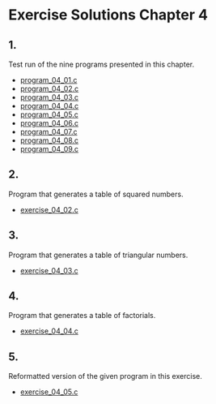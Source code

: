 # Exercise Solutions Chapter 4 #
## 1. ##
Test run of the nine programs presented in this chapter.  
 - [program_04_01.c](Exercise_01/Program_04_01/program_04_01.c)  
 - [program_04_02.c](Exercise_01/Program_04_02/program_04_02.c)   
 - [program_04_03.c](Exercise_01/Program_04_03/program_04_03.c)   
 - [program_04_04.c](Exercise_01/Program_04_04/program_04_04.c)  
 - [program_04_05.c](Exercise_01/Program_04_05/program_04_05.c)  
 - [program_04_06.c](Exercise_01/Program_04_06/program_04_06.c)  
 - [program_04_07.c](Exercise_01/Program_04_07/program_04_07.c)  
 - [program_04_08.c](Exercise_01/Program_04_08/program_04_08.c)  
 - [program_04_09.c](Exercise_01/Program_04_09/program_04_09.c)  

## 2. ##
Program that generates a table of squared numbers.  
 - [exercise_04_02.c](Exercise_02/exercise_04_02.c)  	

## 3. ##
Program that generates a table of triangular numbers.  
 - [exercise_04_03.c](Exercise_03/exercise_04_03.c)  

## 4. ##
Program that generates a table of factorials.  
 - [exercise_04_04.c](Exercise_04/exercise_04_04.c)  

## 5. ##
Reformatted version of the given program in this exercise.  
- [exercise_04_05.c](Exercise_05/exercise_04_05.c)  


